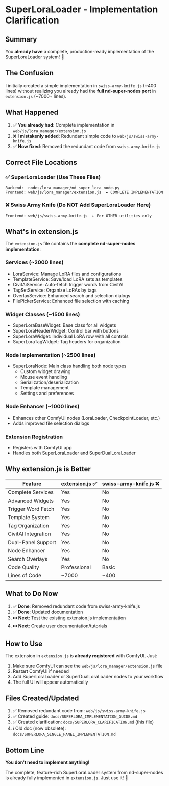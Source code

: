 # SuperLoraLoader - Implementation Clarification

## Summary

You **already have** a complete, production-ready implementation of the SuperLoraLoader system! 🎉

## The Confusion

I initially created a simple implementation in `swiss-army-knife.js` (~400 lines) without realizing you already had the **full nd-super-nodes port** in `extension.js` (~7000+ lines).

## What Happened

1. ✅ **You already had**: Complete implementation in `web/js/lora_manager/extension.js`
2. ❌ **I mistakenly added**: Redundant simple code to `web/js/swiss-army-knife.js`
3. ✅ **Now fixed**: Removed the redundant code from `swiss-army-knife.js`

## Correct File Locations

### ✅ SuperLoraLoader (Use These Files)

```
Backend:  nodes/lora_manager/nd_super_lora_node.py
Frontend: web/js/lora_manager/extension.js  ← COMPLETE IMPLEMENTATION
```

### ❌ Swiss Army Knife (Do NOT Add SuperLoraLoader Here)

```
Frontend: web/js/swiss-army-knife.js  ← For OTHER utilities only
```

## What's in extension.js

The `extension.js` file contains the **complete nd-super-nodes implementation**:

### Services (~2000 lines)

- LoraService: Manage LoRA files and configurations
- TemplateService: Save/load LoRA sets as templates
- CivitAiService: Auto-fetch trigger words from CivitAI
- TagSetService: Organize LoRAs by tags
- OverlayService: Enhanced search and selection dialogs
- FilePickerService: Enhanced file selection with caching

### Widget Classes (~1500 lines)

- SuperLoraBaseWidget: Base class for all widgets
- SuperLoraHeaderWidget: Control bar with buttons
- SuperLoraWidget: Individual LoRA row with all controls
- SuperLoraTagWidget: Tag headers for organization

### Node Implementation (~2500 lines)

- SuperLoraNode: Main class handling both node types
    - Custom widget drawing
    - Mouse event handling
    - Serialization/deserialization
    - Template management
    - Settings and preferences

### Node Enhancer (~1000 lines)

- Enhances other ComfyUI nodes (LoraLoader, CheckpointLoader, etc.)
- Adds improved file selection dialogs

### Extension Registration

- Registers with ComfyUI app
- Handles both SuperLoraLoader and SuperDualLoraLoader

## Why extension.js is Better

| Feature             | extension.js ✅ | swiss-army-knife.js ❌ |
| ------------------- | --------------- | ---------------------- |
| Complete Services   | Yes             | No                     |
| Advanced Widgets    | Yes             | No                     |
| Trigger Word Fetch  | Yes             | No                     |
| Template System     | Yes             | No                     |
| Tag Organization    | Yes             | No                     |
| CivitAI Integration | Yes             | No                     |
| Dual-Panel Support  | Yes             | No                     |
| Node Enhancer       | Yes             | No                     |
| Search Overlays     | Yes             | No                     |
| Code Quality        | Professional    | Basic                  |
| Lines of Code       | ~7000           | ~400                   |

## What to Do Now

1. ✅ **Done**: Removed redundant code from swiss-army-knife.js
2. ✅ **Done**: Updated documentation
3. ⏭️ **Next**: Test the existing extension.js implementation
4. ⏭️ **Next**: Create user documentation/tutorials

## How to Use

The extension in `extension.js` is **already registered** with ComfyUI. Just:

1. Make sure ComfyUI can see the `web/js/lora_manager/extension.js` file
2. Restart ComfyUI if needed
3. Add SuperLoraLoader or SuperDualLoraLoader nodes to your workflow
4. The full UI will appear automatically

## Files Created/Updated

1. ✅ Removed redundant code from: `web/js/swiss-army-knife.js`
2. ✅ Created guide: `docs/SUPERLORA_IMPLEMENTATION_GUIDE.md`
3. ✅ Created clarification: `docs/SUPERLORA_CLARIFICATION.md` (this file)
4. ℹ️ Old doc (now obsolete): `docs/SUPERLORA_SINGLE_PANEL_IMPLEMENTATION.md`

## Bottom Line

**You don't need to implement anything!**

The complete, feature-rich SuperLoraLoader system from nd-super-nodes is already fully implemented in `extension.js`. Just use it! 🚀
